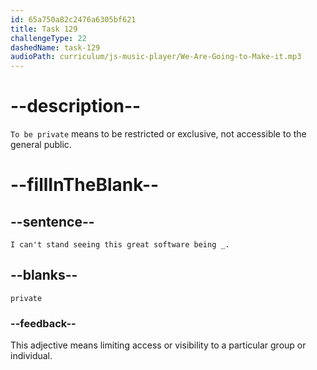 ```yaml
---
id: 65a750a82c2476a6305bf621
title: Task 129
challengeType: 22
dashedName: task-129
audioPath: curriculum/js-music-player/We-Are-Going-to-Make-it.mp3
---
```


<!--
AUDIO REFERENCE:
Sophie: But I can't stand seeing this great software being private.
-->

# --description--

`To be private` means to be restricted or exclusive, not accessible to the general public.

# --fillInTheBlank--

## --sentence--

`I can't stand seeing this great software being _.`

## --blanks--

`private`

### --feedback--

This adjective means limiting access or visibility to a particular group or individual.
